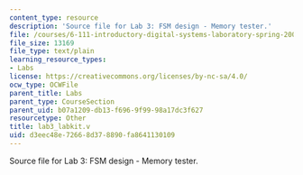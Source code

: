 ```yaml
---
content_type: resource
description: 'Source file for Lab 3: FSM design - Memory tester.'
file: /courses/6-111-introductory-digital-systems-laboratory-spring-2006/d3eec48e72668d378890fa8641130109_lab3_labkit.v
file_size: 13169
file_type: text/plain
learning_resource_types:
- Labs
license: https://creativecommons.org/licenses/by-nc-sa/4.0/
ocw_type: OCWFile
parent_title: Labs
parent_type: CourseSection
parent_uid: b07a1209-db13-f696-9f99-98a17dc3f627
resourcetype: Other
title: lab3_labkit.v
uid: d3eec48e-7266-8d37-8890-fa8641130109
---
```

Source file for Lab 3: FSM design - Memory tester.